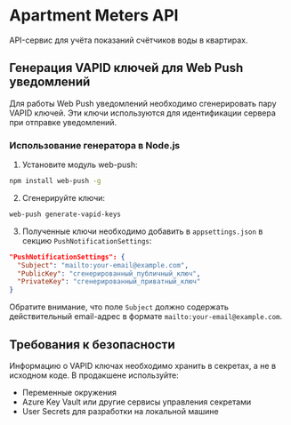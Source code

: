 # Apartment Meters API

API-сервис для учёта показаний счётчиков воды в квартирах.

## Генерация VAPID ключей для Web Push уведомлений

Для работы Web Push уведомлений необходимо сгенерировать пару VAPID ключей. Эти ключи используются для идентификации сервера при отправке уведомлений.

### Использование генератора в Node.js

1. Установите модуль web-push:
```bash
npm install web-push -g
```

2. Сгенерируйте ключи:
```bash
web-push generate-vapid-keys
```

3. Полученные ключи необходимо добавить в `appsettings.json` в секцию `PushNotificationSettings`:
```json
"PushNotificationSettings": {
  "Subject": "mailto:your-email@example.com",
  "PublicKey": "сгенерированный_публичный_ключ",
  "PrivateKey": "сгенерированный_приватный_ключ"
}
```

Обратите внимание, что поле `Subject` должно содержать действительный email-адрес в формате `mailto:your-email@example.com`.

## Требования к безопасности

Информацию о VAPID ключах необходимо хранить в секретах, а не в исходном коде. В продакшене используйте:
- Переменные окружения
- Azure Key Vault или другие сервисы управления секретами
- User Secrets для разработки на локальной машине 
